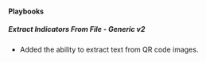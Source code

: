 
#### Playbooks

##### Extract Indicators From File - Generic v2

- Added the ability to extract text from QR code images.
